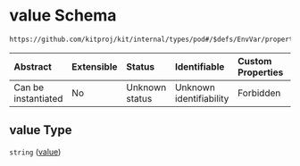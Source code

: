 # value Schema

```txt
https://github.com/kitproj/kit/internal/types/pod#/$defs/EnvVar/properties/value
```



| Abstract            | Extensible | Status         | Identifiable            | Custom Properties | Additional Properties | Access Restrictions | Defined In                                                            |
| :------------------ | :--------- | :------------- | :---------------------- | :---------------- | :-------------------- | :------------------ | :-------------------------------------------------------------------- |
| Can be instantiated | No         | Unknown status | Unknown identifiability | Forbidden         | Allowed               | none                | [pod.schema.json\*](../../out/pod.schema.json "open original schema") |

## value Type

`string` ([value](pod-defs-envvar-properties-value.md))
